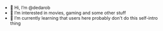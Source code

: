 - 👋 Hi, I’m @dedarob
- 👀 I’m interested in movies, gaming and some other stuff
- 🌱 I’m currently learning that users here probably don't do this self-intro thing
